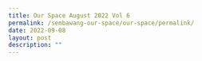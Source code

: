 ```yaml
---
title: Our Space August 2022 Vol 6
permalink: /sembawang-our-space/our-space/permalink/
date: 2022-09-08
layout: post
description: ""
---
```

